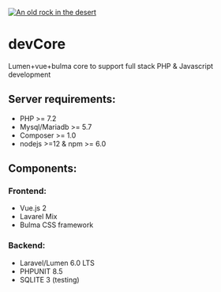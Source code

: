 [![An old rock in the desert](https://www.delimce.com/images/github_dev_logo.png "go to develemento")](http://delimce.com)
# devCore
Lumen+vue+bulma core to support full stack PHP &amp; Javascript development

## Server requirements:
* PHP >= 7.2
* Mysql/Mariadb >= 5.7
* Composer >= 1.0
* nodejs >=12 & npm >= 6.0

## Components:
### Frontend:
* Vue.js 2
* Lavarel Mix
* Bulma CSS framework

### Backend:
* Laravel/Lumen 6.0 LTS
* PHPUNIT 8.5
* SQLITE 3 (testing)
